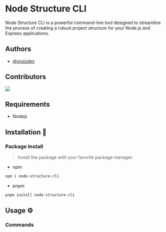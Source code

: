 # Node Structure CLI

Node Structure CLI is a powerful command-line tool designed to streamline the process of creating a robust project structure for your Node.js and Express applications.

## Authors

- [@vruizdev](https://www.github.com/vruizdev)

## Contributors

<a href="https://github.com/vruizdev/node-structure-cli/graphs/contributors">
  <img src="https://contrib.rocks/image?repo=vruizdev/node-structure-cli" />
</a>

## Requirements

* Nodejs

## Installation 📖

### Package Install

> Install the package with your favorite package manager:

- npm

```bash
npm i node-structure-cli
```

- pnpm

```bash
pnpm install node-structure-cli
```

## Usage ⚙️

### Commands
